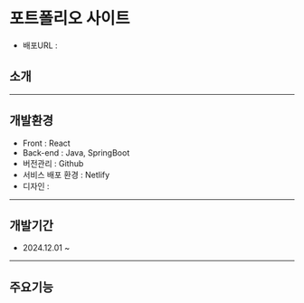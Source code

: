 # 포트폴리오 사이트 
- 배포URL :

## 소개 

---
## 개발환경 
- Front : React
- Back-end : Java, SpringBoot
- 버전관리 : Github
- 서비스 배포 환경 : Netlify
- 디자인 : 

---
## 개발기간 
- 2024.12.01 ~ 
---
## 주요기능 
